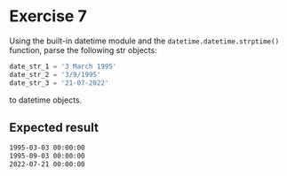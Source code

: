 # Exercise 7

Using the built-in datetime module and the `datetime.datetime.strptime()` function, parse the following str objects:

```python
date_str_1 = '3 March 1995'
date_str_2 = '3/9/1995'
date_str_3 = '21-07-2022'
```

to datetime objects.

## Expected result

```cmd
1995-03-03 00:00:00
1995-09-03 00:00:00
2022-07-21 00:00:00
```
